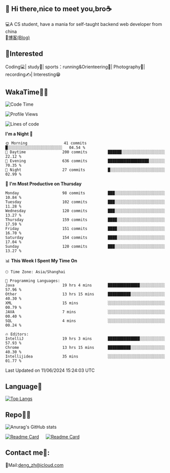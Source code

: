 👋 Hi there,nice to meet you,bro☕
---
💻A CS student, have a mania for self-taught backend web developer from china   
📌[博客(Blog)](https://github.com/HealUP/MyBlog)

 <!-- waka-box start -->
 <!-- waka-box end -->
 
🧲**Interested**
--
Coding💻| study📖| sports：running&Orienteering🏃‍| Photography📸| recording✍️| Interesting😁

WakaTime👨‍💻
---
<!--START_SECTION:waka-->
![Code Time](http://img.shields.io/badge/Code%20Time-1%2C275%20hrs%209%20mins-blue)

![Profile Views](http://img.shields.io/badge/Profile%20Views-0-blue)

![Lines of code](https://img.shields.io/badge/From%20Hello%20World%20I%27ve%20Written-205.0%20thousand%20lines%20of%20code-blue)

**I'm a Night 🦉** 

```text
🌞 Morning                41 commits          █░░░░░░░░░░░░░░░░░░░░░░░░   04.54 % 
🌆 Daytime                200 commits         ██████░░░░░░░░░░░░░░░░░░░   22.12 % 
🌃 Evening                636 commits         ██████████████████░░░░░░░   70.35 % 
🌙 Night                  27 commits          █░░░░░░░░░░░░░░░░░░░░░░░░   02.99 % 
```
📅 **I'm Most Productive on Thursday** 

```text
Monday                   98 commits          ███░░░░░░░░░░░░░░░░░░░░░░   10.84 % 
Tuesday                  102 commits         ███░░░░░░░░░░░░░░░░░░░░░░   11.28 % 
Wednesday                120 commits         ███░░░░░░░░░░░░░░░░░░░░░░   13.27 % 
Thursday                 159 commits         ████░░░░░░░░░░░░░░░░░░░░░   17.59 % 
Friday                   151 commits         ████░░░░░░░░░░░░░░░░░░░░░   16.70 % 
Saturday                 154 commits         ████░░░░░░░░░░░░░░░░░░░░░   17.04 % 
Sunday                   120 commits         ███░░░░░░░░░░░░░░░░░░░░░░   13.27 % 
```


📊 **This Week I Spent My Time On** 

```text
🕑︎ Time Zone: Asia/Shanghai

💬 Programming Languages: 
Java                     19 hrs 4 mins       ██████████████░░░░░░░░░░░   57.96 % 
Other                    13 hrs 15 mins      ██████████░░░░░░░░░░░░░░░   40.30 % 
XML                      15 mins             ░░░░░░░░░░░░░░░░░░░░░░░░░   00.79 % 
JAVA                     7 mins              ░░░░░░░░░░░░░░░░░░░░░░░░░   00.40 % 
SQL                      4 mins              ░░░░░░░░░░░░░░░░░░░░░░░░░   00.24 % 

🔥 Editors: 
IntelliJ                 19 hrs 3 mins       ██████████████░░░░░░░░░░░   57.93 % 
Chrome                   13 hrs 15 mins      ██████████░░░░░░░░░░░░░░░   40.30 % 
Intellijidea             35 mins             ░░░░░░░░░░░░░░░░░░░░░░░░░   01.77 % 
```


 Last Updated on 11/06/2024 15:24:03 UTC
<!--END_SECTION:waka-->

Language🚀
---
[![Top Langs](https://github-readme-stats.vercel.app/api/top-langs/?username=HealUP&layout=compact&hide_border=true)](https://github.com/HealUP)

Repo🧑‍💻
---
![Anurag's GitHub stats](https://github-readme-stats.vercel.app/api?username=HealUP&count_private=true&show_icons=true&theme=gruvbox&hide_border=true) 

[![Readme Card](https://github-readme-stats.vercel.app/api/pin/?username=HealUP&repo=InternetEy&theme=transparent)](https://github.com/HealUP/InternetEy) &emsp;
[![Readme Card](https://github-readme-stats.vercel.app/api/pin/?username=HealUP&repo=CampusExperience&theme=transparent)](https://github.com/HealUP/CampusExperience)


Contact me📱:
---
📮Mail:deng_zh@icloud.com  
